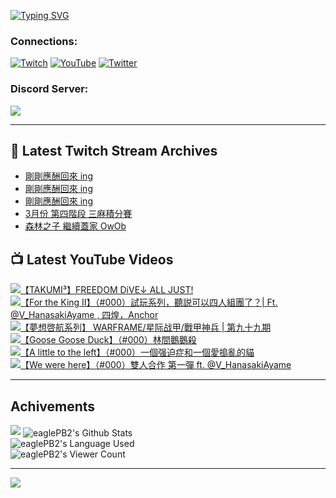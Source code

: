 <!--### Hello people, I'm EaglePB2 - The one who building something for fun 👋
Thank you for standby for this profile.   
The purpose of this profile is coming soon.   
You may come back later, as you wish if this readme.md is updated.   -->

<a href="https://git.io/typing-svg"><img src="https://readme-typing-svg.herokuapp.com?font=Fira+Code&duration=1000&pause=5000&vCenter=true&random=false&width=500&lines=%F0%9F%91%8B+Hello+Everyone%2C+I'm+EaglePB2.;%F0%9F%99%87+Thank+you+for+stopping+by+my+profile.+;%F0%9F%94%AD+%3D%3D%3D%3D+%F0%9F%94%AD;%F0%9F%91%8B+%E4%BD%A0%E5%A5%BD%EF%BC%8C%E6%AD%A1%E8%BF%8E%E4%BE%86%E5%88%B0%E6%88%91%E7%9A%84%E4%BB%A3%E7%A2%BC%E5%BA%AB%E3%80%82;%F0%9F%99%87+%E6%84%9F%E8%AC%9D%E5%89%8D%E4%BE%86%E5%8F%83%E8%A7%80%E5%B0%8F%E5%B1%8B+owo~" alt="Typing SVG" /></a>

### Connections:

[![Twitch](https://img.shields.io/badge/Twitch-9347FF?style=flat-square&logo=twitch&logoColor=white)](https://www.twitch.tv/eaglepb2)
[![YouTube](https://img.shields.io/badge/YouTube-%23FF0000.svg?style=flat-square&logo=YouTube&logoColor=white)](https://www.youtube.com/eaglepb2)
[![Twitter](https://img.shields.io/badge/Twitter-%231DA1F2.svg?style=flat-square&logo=Twitter&logoColor=white)](https://twitter.com/eaglepb2)

### Discord Server:

[![](https://invidget.switchblade.xyz/qKrub9b?theme=dark&language=ch)](https://discord.gg/qKrub9b)

---

## 👾 Latest Twitch Stream Archives
<!-- TWITCH:START -->
- [剛剛應酬回來 ing](https://www.twitch.tv/videos/2106764236)
- [剛剛應酬回來 ing](https://www.twitch.tv/videos/2105926728)
- [剛剛應酬回來 ing](https://www.twitch.tv/videos/2105825363)
- [3月份 第四階段 三麻積分賽](https://www.twitch.tv/videos/2102858897)
- [森林之子 繼續蓋家 OwOb](https://www.twitch.tv/videos/2100035458)
<!-- TWITCH:END -->



## 📺 Latest YouTube Videos
<!-- YOUTUBE:START -->
<!-- YOUTUBE:END -->

<!-- BEGIN YOUTUBE-CARDS -->
<a href="https://www.youtube.com/watch?v=zk3YTMf3-EI">
  <picture>
    <source media="(prefers-color-scheme: dark)" srcset="https://ytcards.demolab.com/?id=zk3YTMf3-EI&title=%E3%80%90TAKUMI%C2%B3%E3%80%91FREEDOM+DiVE%E2%86%93+ALL+JUST%21&lang=zh&timestamp=1711969250&background_color=%230d1117&title_color=%23ffffff&stats_color=%23dedede&max_title_lines=1&width=250&border_radius=5&duration=165">
    <img src="https://ytcards.demolab.com/?id=zk3YTMf3-EI&title=%E3%80%90TAKUMI%C2%B3%E3%80%91FREEDOM+DiVE%E2%86%93+ALL+JUST%21&lang=zh&timestamp=1711969250&background_color=%23ffffff&title_color=%2324292f&stats_color=%2357606a&max_title_lines=1&width=250&border_radius=5&duration=165" alt="【TAKUMI³】FREEDOM DiVE↓ ALL JUST!" title="【TAKUMI³】FREEDOM DiVE↓ ALL JUST!">
  </picture>
</a>
<a href="https://www.youtube.com/watch?v=56ynLrn-QVw">
  <picture>
    <source media="(prefers-color-scheme: dark)" srcset="https://ytcards.demolab.com/?id=56ynLrn-QVw&title=%E3%80%90For+the+King+II%E3%80%91%EF%BC%88%23000%EF%BC%89%E8%A9%A6%E7%8E%A9%E7%B3%BB%E5%88%97%EF%BC%8C%E8%81%BD%E8%AA%AC%E5%8F%AF%E4%BB%A5%E5%9B%9B%E4%BA%BA%E7%B5%84%E5%9C%98%E4%BA%86%EF%BC%9F%7C+Ft.+%40V_HanasakiAyame+%2C+%E5%9B%9B%E7%85%8C%EF%BC%8CAnchor&lang=zh&timestamp=1711950702&background_color=%230d1117&title_color=%23ffffff&stats_color=%23dedede&max_title_lines=1&width=250&border_radius=5&duration=11697">
    <img src="https://ytcards.demolab.com/?id=56ynLrn-QVw&title=%E3%80%90For+the+King+II%E3%80%91%EF%BC%88%23000%EF%BC%89%E8%A9%A6%E7%8E%A9%E7%B3%BB%E5%88%97%EF%BC%8C%E8%81%BD%E8%AA%AC%E5%8F%AF%E4%BB%A5%E5%9B%9B%E4%BA%BA%E7%B5%84%E5%9C%98%E4%BA%86%EF%BC%9F%7C+Ft.+%40V_HanasakiAyame+%2C+%E5%9B%9B%E7%85%8C%EF%BC%8CAnchor&lang=zh&timestamp=1711950702&background_color=%23ffffff&title_color=%2324292f&stats_color=%2357606a&max_title_lines=1&width=250&border_radius=5&duration=11697" alt="【For the King II】（#000）試玩系列，聽説可以四人組團了？| Ft. @V_HanasakiAyame , 四煌，Anchor" title="【For the King II】（#000）試玩系列，聽説可以四人組團了？| Ft. @V_HanasakiAyame , 四煌，Anchor">
  </picture>
</a>
<a href="https://www.youtube.com/watch?v=0GeivYkXDzU">
  <picture>
    <source media="(prefers-color-scheme: dark)" srcset="https://ytcards.demolab.com/?id=0GeivYkXDzU&title=%E3%80%90%E5%A4%A2%E6%83%B3%E5%95%93%E8%88%AA%E7%B3%BB%E5%88%97%E3%80%91+WARFRAME%2F%E6%98%9F%E9%99%85%E6%88%98%E7%94%B2%2F%E6%88%B0%E7%94%B2%E7%A5%9E%E5%85%B5+%7C+%E7%AC%AC%E4%B9%9D%E5%8D%81%E4%B9%9D%E6%9C%9F&lang=zh&timestamp=1711879718&background_color=%230d1117&title_color=%23ffffff&stats_color=%23dedede&max_title_lines=1&width=250&border_radius=5&duration=16687">
    <img src="https://ytcards.demolab.com/?id=0GeivYkXDzU&title=%E3%80%90%E5%A4%A2%E6%83%B3%E5%95%93%E8%88%AA%E7%B3%BB%E5%88%97%E3%80%91+WARFRAME%2F%E6%98%9F%E9%99%85%E6%88%98%E7%94%B2%2F%E6%88%B0%E7%94%B2%E7%A5%9E%E5%85%B5+%7C+%E7%AC%AC%E4%B9%9D%E5%8D%81%E4%B9%9D%E6%9C%9F&lang=zh&timestamp=1711879718&background_color=%23ffffff&title_color=%2324292f&stats_color=%2357606a&max_title_lines=1&width=250&border_radius=5&duration=16687" alt="【夢想啓航系列】 WARFRAME/星际战甲/戰甲神兵 | 第九十九期" title="【夢想啓航系列】 WARFRAME/星际战甲/戰甲神兵 | 第九十九期">
  </picture>
</a>
<a href="https://www.youtube.com/watch?v=tIbElMfN8hY">
  <picture>
    <source media="(prefers-color-scheme: dark)" srcset="https://ytcards.demolab.com/?id=tIbElMfN8hY&title=%E3%80%90Goose+Goose+Duck%E3%80%91%EF%BC%88%23000%EF%BC%89%E6%9E%97%E9%96%93%E9%B5%9D%E9%B5%9D%E6%AE%BA&lang=zh&timestamp=1711833145&background_color=%230d1117&title_color=%23ffffff&stats_color=%23dedede&max_title_lines=1&width=250&border_radius=5&duration=6296">
    <img src="https://ytcards.demolab.com/?id=tIbElMfN8hY&title=%E3%80%90Goose+Goose+Duck%E3%80%91%EF%BC%88%23000%EF%BC%89%E6%9E%97%E9%96%93%E9%B5%9D%E9%B5%9D%E6%AE%BA&lang=zh&timestamp=1711833145&background_color=%23ffffff&title_color=%2324292f&stats_color=%2357606a&max_title_lines=1&width=250&border_radius=5&duration=6296" alt="【Goose Goose Duck】（#000）林間鵝鵝殺" title="【Goose Goose Duck】（#000）林間鵝鵝殺">
  </picture>
</a>
<a href="https://www.youtube.com/watch?v=hTTbkImI4G0">
  <picture>
    <source media="(prefers-color-scheme: dark)" srcset="https://ytcards.demolab.com/?id=hTTbkImI4G0&title=%E3%80%90A+little+to+the+left%E3%80%91%EF%BC%88%23000%EF%BC%89%E4%B8%80%E5%80%8B%E5%BC%BA%E8%BF%AB%E7%97%87%E5%92%8C%E4%B8%80%E5%80%8B%E6%84%9B%E6%90%97%E4%BA%82%E7%9A%84%E8%B2%93&lang=zh&timestamp=1711684832&background_color=%230d1117&title_color=%23ffffff&stats_color=%23dedede&max_title_lines=1&width=250&border_radius=5&duration=9026">
    <img src="https://ytcards.demolab.com/?id=hTTbkImI4G0&title=%E3%80%90A+little+to+the+left%E3%80%91%EF%BC%88%23000%EF%BC%89%E4%B8%80%E5%80%8B%E5%BC%BA%E8%BF%AB%E7%97%87%E5%92%8C%E4%B8%80%E5%80%8B%E6%84%9B%E6%90%97%E4%BA%82%E7%9A%84%E8%B2%93&lang=zh&timestamp=1711684832&background_color=%23ffffff&title_color=%2324292f&stats_color=%2357606a&max_title_lines=1&width=250&border_radius=5&duration=9026" alt="【A little to the left】（#000）一個强迫症和一個愛搗亂的貓" title="【A little to the left】（#000）一個强迫症和一個愛搗亂的貓">
  </picture>
</a>
<a href="https://www.youtube.com/watch?v=Ocd07Hrp_6s">
  <picture>
    <source media="(prefers-color-scheme: dark)" srcset="https://ytcards.demolab.com/?id=Ocd07Hrp_6s&title=%E3%80%90We+were+here%E3%80%91%EF%BC%88%23000%EF%BC%89%E9%9B%99%E4%BA%BA%E5%90%88%E4%BD%9C+%E7%AC%AC%E4%B8%80%E5%BD%88+ft.+%40V_HanasakiAyame&lang=zh&timestamp=1711641152&background_color=%230d1117&title_color=%23ffffff&stats_color=%23dedede&max_title_lines=1&width=250&border_radius=5&duration=4853">
    <img src="https://ytcards.demolab.com/?id=Ocd07Hrp_6s&title=%E3%80%90We+were+here%E3%80%91%EF%BC%88%23000%EF%BC%89%E9%9B%99%E4%BA%BA%E5%90%88%E4%BD%9C+%E7%AC%AC%E4%B8%80%E5%BD%88+ft.+%40V_HanasakiAyame&lang=zh&timestamp=1711641152&background_color=%23ffffff&title_color=%2324292f&stats_color=%2357606a&max_title_lines=1&width=250&border_radius=5&duration=4853" alt="【We were here】（#000）雙人合作 第一彈 ft. @V_HanasakiAyame" title="【We were here】（#000）雙人合作 第一彈 ft. @V_HanasakiAyame">
  </picture>
</a>
<!-- END YOUTUBE-CARDS -->

---

## Achivements
[![](https://github-profile-trophy.vercel.app/?username=eaglepb2&theme=monokai&no-bg=true&&title=Repositories,Issues,Commit,MultiLanguage)](https://github.com/anuraghazra/github-readme-stats)
<img align="center" alt="eaglePB2's Github Stats" src="https://github-readme-stats.vercel.app/api?username=eaglePB2&show_icons=true&hide_border=true&theme=merko" />
<br>
<img align="center" alt="eaglePB2's Language Used" src="https://github-readme-stats.vercel.app/api/top-langs/?username=eaglePB2&show_icons=true&hide_border=true&theme=merko&layout=compact&langs_count=8" />
<br>
<img align="center" alt="eaglePB2's Viewer Count" src="https://visitcount.itsvg.in/api?id=eaglepb2&label=Profile%20Views&color=3&icon=5&pretty=true" />

<hr>

<!-- RANDOMQUOTE:START -->
![](https://quotes-github-readme.vercel.app/api?type=horizontal&theme=merko)
<!-- RANDOMQUOTE:END -->


<!--
       _____   _   _   _____       _____   _   _   ____   
      |_   _| | | | | |  ___|     |  ___| | \ | | |  _  \  
        | |   | |_| | | |___      | |___  |  \| | | | | | 
        | |   |  _  | |  ___|     |  ___| |     | | | | | 
        | |   | | | | | |___      | |___  | |\  | | |_| | 
        |_|   |_| |_| |_____|     |_____| |_| \_| |____ / 
      
-->
